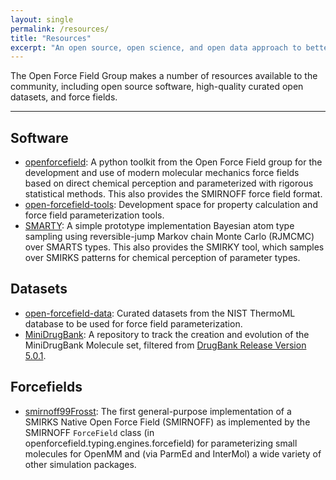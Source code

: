 ```yaml
---
layout: single
permalink: /resources/
title: "Resources"
excerpt: "An open source, open science, and open data approach to better biomolecular force fields"
---
```


The Open Force Field Group makes a number of resources available to the community, including open source software, high-quality curated open datasets, and force fields.

---

## Software

- [openforcefield](https://github.com/openforcefield/openforcefield): A python toolkit from the Open Force Field group for the development and use of modern molecular mechanics force fields based on direct chemical perception and parameterized with rigorous statistical methods. This also provides the SMIRNOFF force field format.
- [open-forcefield-tools](https://github.com/openforcefield/open-forcefield-tools): Development space for property calculation and force field parameterization tools.
- [SMARTY](https://github.com/openforcefield/smarty): A simple prototype implementation Bayesian atom type sampling using reversible-jump Markov chain Monte Carlo (RJMCMC) over SMARTS types. This also provides the SMIRKY tool, which samples over SMIRKS patterns for chemical perception of parameter types.

## Datasets

- [open-forcefield-data](https://github.com/openforcefield/open-forcefield-data): Curated datasets from the NIST ThermoML database to be used for force field parameterization.
- [MiniDrugBank](https://github.com/openforcefield/MiniDrugBank): A repository to track the creation and evolution of the MiniDrugBank Molecule set, filtered from [DrugBank Release Version 5.0.1](https://www.drugbank.ca/releases/5-0-1).

## Forcefields

- [smirnoff99Frosst](https://github.com/openforcefield/smirnoff99Frosst): The first general-purpose implementation of a SMIRKS Native Open Force Field (SMIRNOFF) as implemented by the SMIRNOFF `ForceField` class (in openforcefield.typing.engines.forcefield) for parameterizing small molecules for OpenMM and (via ParmEd and InterMol) a wide variety of other simulation packages.
